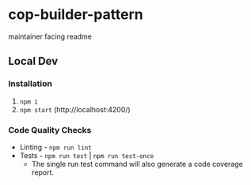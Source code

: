# cop-builder-pattern
maintainer facing readme

## Local Dev
### Installation
1. `npm i`
2. `npm start` (http://localhost:4200/)

### Code Quality Checks
- Linting - `npm run lint`
- Tests - `npm run test` | `npm run test-once`
   - The single run test command will also generate a code coverage report.
